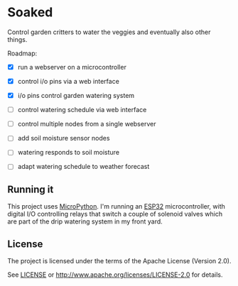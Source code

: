 # Soaked

Control garden critters to water the veggies and eventually also other things.

Roadmap:
- [x] run a webserver on a microcontroller
- [x] control i/o pins via a web interface
- [x] i/o pins control garden watering system
- [ ] control watering schedule via web interface
- [ ] control multiple nodes from a single webserver
- [ ] add soil moisture sensor nodes
- [ ] watering responds to soil moisture
- [ ] adapt watering schedule to weather forecast


## Running it

This project uses [MicroPython](https://micropython.org/). I'm running an [ESP32](http://esp32.net/) microcontroller, with digital I/O controlling relays that switch a couple of solenoid valves which are part of the drip watering system in my front yard.


## License

The project is licensed under the terms of the Apache License (Version 2.0).

See [LICENSE](./LICENSE) or http://www.apache.org/licenses/LICENSE-2.0 for details.
